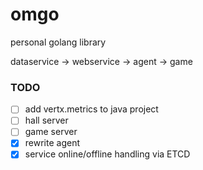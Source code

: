 # omgo
personal golang library

dataservice -> webservice -> agent -> game

### TODO

- [ ] add vertx.metrics to java project
- [ ] hall server
- [ ] game server
- [x] rewrite agent
- [x] service online/offline handling via ETCD

